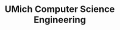 ---
title: UMich Computer Science Engineering
description: The Computer Science and Engineering program at the University of Michigan was founded by computing pioneer Arthur Burks and Gordon Peterson in 1957. Through education, research, entrepreneurship, and collaboration, their ultimate goal is to produce and nurture the bright minds who will thoughtfully guide us to tomorrow, addressing societal imperatives and transforming our world through the power of computational approaches.
image_path: ../images/sponsors/faculty-cse-hi.png
level: Gold
---